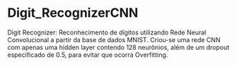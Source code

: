 # Digit_RecognizerCNN
Digit Recognizer: Reconhecimento de dígitos utilizando Rede Neural Convolucional a partir da base de dados MNIST. Criou-se uma rede CNN com apenas uma hidden layer contendo 128 neurônios, além de um dropout especificado de 0.5, para evitar que ocorra Overfitting.
